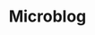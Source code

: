 ---
title: Microblog
type: microblog
rss: true
url: status
status:
    - date: 2025-01-03
      text: New year, new me, new phone ecosystem.. hello Apple
      emoji: 🍎
      bg: '#eeeeee'
      textColor: black
    - date: 2025-01-07
      text: Hello? Is this thing on?
      emoji: 🎤
      bg: 'radial-gradient(ellipse farthest-corner at right bottom,#d2ba4f 0%,#daa845 8%, #9f7928 30%, #8A6E2F 40%, transparent 80%), radial-gradient(ellipse farthest-corner at left top, #FFFFFF 0%, #FFFFAC 8%, #D1B464 25%,#c5a65d 62.5%, #c5a65d 100%)'
      textColor: black
    - date: 2025-01-08
      text: New book from my new book club. How To Solve Your Own Murder is go!
      emoji: 📕
      bg: '#ea4d46'
      textColor: black
    - date: 2025-01-22
      text: Finished Book Club book ~ so busy at work. I gotta be careful about burnout again
      emoji: 🔥
      bg: '#ffa453'
      textColor: black
    - date: 2025-01-23
      text: I don't think I am ready to start a 14-long book series. What was I thinking.
      emoji: 🤪
      bg: '#00537f'
      textColor: white
    - date: 2025-02-05
      text: Sitting by the sea in the Gower
      emoji: 🌊
      bg: LightBlue
      textColor: black
    - date: 2025-02-25
      text: Learning about witchcraft fr
      emoji: 🧹
      bg: Plum
      textColor: Black
    - date: 2025-04-02
      text: Having a proper spring clean of the website
      emoji: 🧼
      bg: pink
      textColor: Black
    - date: 2025-04-24
      text: My fingernails feel like paper
      emoji: 💅
      bg: Plum
      textColor: Black
    - date: 2025-04-27
      text: Fuck Joanna Rowling, btw.
      emoji: 🖕
      bg: 'linear-gradient(to bottom,#55CDFC 20%, #F7A8B8 20%, #F7A8B8 40%, #FFFFFF 40%, #FFFFFF 60%, #F7A8B8 60%,#F7A8B8 80%, #55CDFC 80%)'
      textColor: Black
---